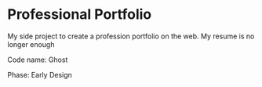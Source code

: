 # Professional Portfolio

My side project to create a profession portfolio on the web. My resume is no longer enough

Code name: Ghost

Phase: Early Design
